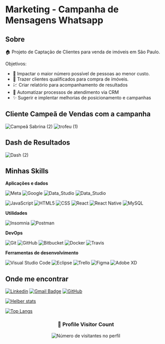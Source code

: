 # Marketing - Campanha de Mensagens Whatsapp

## Sobre

🏠 Projeto de Captação de Clientes para venda de imóveis em São Paulo.

Objetivos:

- 🚀 Impactar o maior número possível de pessoas ao menor custo.
- 🤔 Trazer clientes qualificados para compra de ímóveis.
- 💹 Criar relatório para acompanhamento de resultados
- 🤖 Automatizar processos de atendimento via CRM
- ✨ Sugerir e implentar melhorias de posicionamento e campanhas
  
 ## Cliente Campeã de Vendas com a campanha
 
![Campeã Sabrina (2)](https://github.com/helbercandido/MarketingWhatsapp/assets/157776375/95a8cbbf-59dd-419a-b7b6-50cf52970b7a)
![trofeu (1)](https://github.com/helbercandido/MarketingWhatsapp/assets/157776375/1c217b9f-fbc2-42e0-8b34-d499206f9b5e)

## Dash de Resultados

![Dash (2)](https://github.com/helbercandido/MarketingWhatsapp/assets/157776375/0583e0e1-ba9d-4dcf-b6d4-b9aff031a8be)

## Minhas Skills

**Aplicações e dados**
<!--
![C++](https://img.shields.io/badge/-C++-333333?style=flat&logo=C%2B%2B&logoColor=00599C)
![Flutter](https://img.shields.io/badge/-Flutter-333333?style=flat&logo=Flutter)
![Jest](https://img.shields.io/badge/-Jest-333333?style=flat&logo=jest)-->

![Meta](https://img.shields.io/badge/Meta-blue)
![Google](https://img.shields.io/badge/Google-red)
![Data_Studio](https://img.shields.io/badge/Data_Studio-Green)
![Data_Studio](https://img.shields.io/badge/CRM-violet)

![JavaScript](https://img.shields.io/badge/-JavaScript-333333?style=flat&logo=javascript)
![HTML5](https://img.shields.io/badge/-HTML5-333333?style=flat&logo=HTML5)
![CSS](https://img.shields.io/badge/-CSS-333333?style=flat&logo=CSS3&logoColor=1572B6)
![React](https://img.shields.io/badge/-React-333333?style=flat&logo=react)
![React Native](https://img.shields.io/badge/-React%20Native-333333?style=flat&logo=react)
![MySQL](https://img.shields.io/badge/-MySQL-333333?style=flat&logo=mysql)

**Utilidades**

![Insomnia](https://img.shields.io/badge/-Insomnia-333333?style=flat&logo=insomnia)
![Postman](https://img.shields.io/badge/-Postman-333333?style=flat&logo=postman)

**DevOps**

![Git](https://img.shields.io/badge/-Git-333333?style=flat&logo=git)
![GitHub](https://img.shields.io/badge/-GitHub-333333?style=flat&logo=github)
![Bitbucket](https://img.shields.io/badge/-Bitbucket-333333?style=flat&logo=bitbucket)
![Docker](https://img.shields.io/badge/-Docker-333333?style=flat&logo=docker)
![Travis](https://img.shields.io/badge/-Travis-333333?style=flat&logo=travis)

**Ferramentas de desenvolvimento**

![Visual Studio Code](https://img.shields.io/badge/-Visual%20Studio%20Code-333333?style=flat&logo=visual-studio-code&logoColor=007ACC)
![Eclipse](https://img.shields.io/badge/-Eclipse-333333?style=flat&logo=eclipse-ide&logoColor=2C2255)
![Trello](https://img.shields.io/badge/-Trello-333333?style=flat&logo=trello&logoColor=007ACC)
![Figma](https://img.shields.io/badge/-Figma-333333?style=flat&logo=figma&logoColor=007ACC)
![Adobe XD](https://img.shields.io/badge/-Adobe%20XD-333333?style=flat&logo=adobe-xd&logoColor=007ACC)

<!--
<img src= "https://img.shields.io/badge/HTML5-E34F26?style=for-the-badge&logo=html5&logoColor=white" alt = "html-logo"/>

<img src= "https://img.shields.io/badge/CSS3-1572B6?style=for-the-badge&logo=css3&logoColor=white" alt = "css-logo"/>

<img src= "https://img.shields.io/badge/JavaScript-F7DF1E?style=for-the-badge&logo=javascript&logoColor=black" alt = "java-logo"/>

<img src= "https://img.shields.io/badge/React-20232A?style=for-the-badge&logo=react&logoColor=61DAFB" alt = "react-logo"/>
-->

## Onde me encontrar

[![Linkedin](https://img.shields.io/badge/-helbercandido-blue?style=flat-square&logo=Linkedin&logoColor=white&link=https://www.linkedin.com/in/helbercandido)](https://www.linkedin.com/in/helbercandido)
[![Gmail Badge](https://img.shields.io/badge/-helber.santos@gmail.com-006bed?style=flat-square&logo=Gmail&logoColor=white&link=mailto:SEU-EMAIL)](mailto:helber.santos@gmail.com)
[![GitHub](https://img.shields.io/github/followers/iuricode?label=follow&style=social)](https://github.com/helbercandido)

<!--
<h1>Connect With me:</h3>
<p>
<a href="https://www.instagram.com/euhelbercandido">
  <img align="left" alt="ícone do istagram" width="22px" src="https://cdn.jsdelivr.net/npm/simple-icons@v3/icons/instagram.svg">
</a>
<a href="https://www.linkedin.com/in/helbercandido">
  <img align="left" alt="ícone linkedim" width="22px" src="https://cdn.jsdelivr.net/npm/simple-icons@3.13.0/icons/linkedin.svg">
</a>
</p>
-->

<p align="left">

<!--
Languages and Tools:  
</p>
<code> <img height="20" src="https://cdn-icons-png.flaticon.com/512/1199/1199124.png"data-png="https://cdn-icons-png.flaticon.com/512/1199/1199124.png"> </code>
<code> <img height="20" src="https://cdn-icons-png.flaticon.com/512/8744/8744719.png"> </code>
<code> <img height="20" src="https://cdn-icons-png.flaticon.com/512/5968/5968267.png"> </code>
-->

[![Helber stats](https://github-readme-stats.vercel.app/api?username=helbercandido)](https://github.com/anuraghazra/github-readme-stats)

[![Top Langs](https://github-readme-stats.vercel.app/api/top-langs/?username=helbercandido)](https://github.com/anuraghazra/github-readme-stats)


<div align="center">
  <h3><b>📍 Profile Visitor Count</b></h3>
</div>

<p align="center">
  <img
    src="https://profile-counter.glitch.me/helbercandido/count.svg"
    alt="Número de visitantes no perfil"
  />
</p>


<!--
**helbercandido/helbercandido** is a ✨ _special_ ✨ repository because its `README.md` (this file) appears on your GitHub profile.

Here are some ideas to get you started:

- 🔭 I’m currently working on Marketing
- 🌱 I’m currently learning HTML, CSS, JavaScript, Node
- 👯 I’m looking to collaborate on ...
- 🤔 I’m looking for help with ...
- 💬 Ask me about anything here
- 📫 How to reach me: ...
- 😄 Pronouns: ...
- ⚡ Fun fact: ...
-->


